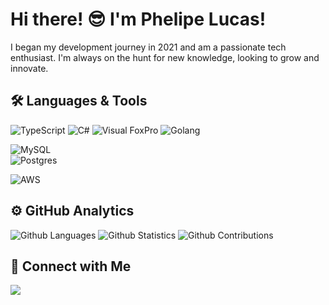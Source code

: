 # Hi there! 😎 I'm Phelipe Lucas!

I began my development journey in 2021 and am a passionate tech enthusiast. I'm always on the hunt for new knowledge, looking to grow and innovate.

## 🛠 Languages & Tools 

![TypeScript](https://img.shields.io/badge/-Typescript-05122A?style=flat&color=green) 
![C#](https://img.shields.io/badge/-Csharp-05122A?style=flat&color=green) 
![Visual FoxPro](https://img.shields.io/badge/-FoxPro-05122A?style=flat&color=green) 
![Golang](https://img.shields.io/badge/-Golang-05122A?style=flat&color=green) 

![MySQL](https://img.shields.io/badge/-MySQL-05122A?style=flat&color=yellow)   
![Postgres](https://img.shields.io/badge/-Postgres-05122A?style=flat&color=yellow)  

![AWS](https://img.shields.io/badge/-AWS-05122A?style=flat&color=blue)

## ⚙️ GitHub Analytics 

![Github Languages](https://github-readme-stats.vercel.app/api/top-langs/?username=phlucasfr&layout=compact&count_private=true)
![Github Statistics](https://github-readme-stats.vercel.app/api/?username=phlucasfr&count_private=true&show_icons=true)
![Github Contributions](https://github-readme-streak-stats.herokuapp.com/?user=phlucasfr&hide_border=true)

## 🤝 Connect with Me 

<a href="https://linkedin.com/in/phlucasfr"><img src="https://img.shields.io/badge/-LinkedIn-0077B5?style=flat&logo=Linkedin&logoColor=white"/></a>
